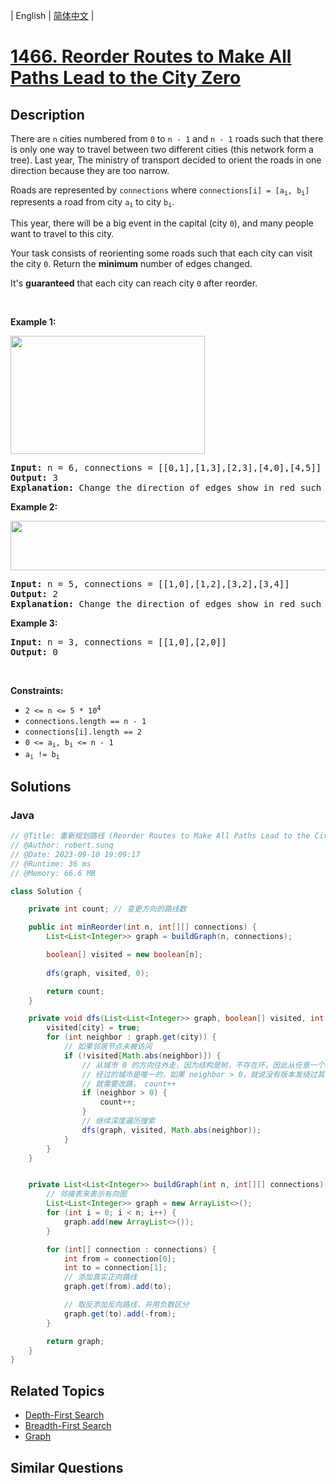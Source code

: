 
| English | [简体中文](README.md) |

# [1466. Reorder Routes to Make All Paths Lead to the City Zero](https://leetcode.cn//problems/reorder-routes-to-make-all-paths-lead-to-the-city-zero/)

## Description

<p>There are <code>n</code> cities numbered from <code>0</code> to <code>n - 1</code> and <code>n - 1</code> roads such that there is only one way to travel between two different cities (this network form a tree). Last year, The ministry of transport decided to orient the roads in one direction because they are too narrow.</p>

<p>Roads are represented by <code>connections</code> where <code>connections[i] = [a<sub>i</sub>, b<sub>i</sub>]</code> represents a road from city <code>a<sub>i</sub></code> to city <code>b<sub>i</sub></code>.</p>

<p>This year, there will be a big event in the capital (city <code>0</code>), and many people want to travel to this city.</p>

<p>Your task consists of reorienting some roads such that each city can visit the city <code>0</code>. Return the <strong>minimum</strong> number of edges changed.</p>

<p>It&#39;s <strong>guaranteed</strong> that each city can reach city <code>0</code> after reorder.</p>

<p>&nbsp;</p>
<p><strong class="example">Example 1:</strong></p>
<img alt="" src="https://assets.leetcode.com/uploads/2020/05/13/sample_1_1819.png" style="width: 311px; height: 189px;" />
<pre>
<strong>Input:</strong> n = 6, connections = [[0,1],[1,3],[2,3],[4,0],[4,5]]
<strong>Output:</strong> 3
<strong>Explanation: </strong>Change the direction of edges show in red such that each node can reach the node 0 (capital).
</pre>

<p><strong class="example">Example 2:</strong></p>
<img alt="" src="https://assets.leetcode.com/uploads/2020/05/13/sample_2_1819.png" style="width: 509px; height: 79px;" />
<pre>
<strong>Input:</strong> n = 5, connections = [[1,0],[1,2],[3,2],[3,4]]
<strong>Output:</strong> 2
<strong>Explanation: </strong>Change the direction of edges show in red such that each node can reach the node 0 (capital).
</pre>

<p><strong class="example">Example 3:</strong></p>

<pre>
<strong>Input:</strong> n = 3, connections = [[1,0],[2,0]]
<strong>Output:</strong> 0
</pre>

<p>&nbsp;</p>
<p><strong>Constraints:</strong></p>

<ul>
	<li><code>2 &lt;= n &lt;= 5 * 10<sup>4</sup></code></li>
	<li><code>connections.length == n - 1</code></li>
	<li><code>connections[i].length == 2</code></li>
	<li><code>0 &lt;= a<sub>i</sub>, b<sub>i</sub> &lt;= n - 1</code></li>
	<li><code>a<sub>i</sub> != b<sub>i</sub></code></li>
</ul>


## Solutions


### Java

```Java
// @Title: 重新规划路线 (Reorder Routes to Make All Paths Lead to the City Zero)
// @Author: robert.sunq
// @Date: 2023-09-10 19:09:17
// @Runtime: 36 ms
// @Memory: 66.6 MB

class Solution {

    private int count; // 变更方向的路线数

    public int minReorder(int n, int[][] connections) {
        List<List<Integer>> graph = buildGraph(n, connections);

        boolean[] visited = new boolean[n];
        
        dfs(graph, visited, 0);

        return count;
    }

    private void dfs(List<List<Integer>> graph, boolean[] visited, int city) {
        visited[city] = true;
        for (int neighbor : graph.get(city)) {
            // 如果邻居节点未被访问
            if (!visited[Math.abs(neighbor)]) {
                // 从城市 0 的方向往外走，因为结构是树，不存在环，因此从任意一个城市倒带另一个城市
                // 经过的城市是唯一的，如果 neighbor > 0，就说没有版本发绕过其他城市地带目标城市，
                // 就需要改路， count++
                if (neighbor > 0) {
                    count++;
                }
                // 继续深度遍历搜索
                dfs(graph, visited, Math.abs(neighbor));
            }
        }
    }


    private List<List<Integer>> buildGraph(int n, int[][] connections) {
        // 邻接表来表示有向图
        List<List<Integer>> graph = new ArrayList<>();
        for (int i = 0; i < n; i++) {
            graph.add(new ArrayList<>());
        }

        for (int[] connection : connections) {
            int from = connection[0];
            int to = connection[1];
            // 添加真实正向路线
            graph.get(from).add(to);

            // 取反添加反向路线，并用负数区分
            graph.get(to).add(-from);
        }

        return graph;
    }
}
```



## Related Topics

- [Depth-First Search](https://leetcode.cn//tag/depth-first-search)
- [Breadth-First Search](https://leetcode.cn//tag/breadth-first-search)
- [Graph](https://leetcode.cn//tag/graph)

## Similar Questions


